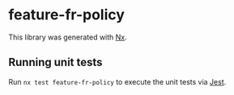 # feature-fr-policy

This library was generated with [Nx](https://nx.dev).

## Running unit tests

Run `nx test feature-fr-policy` to execute the unit tests via [Jest](https://jestjs.io).
